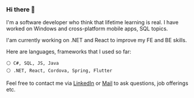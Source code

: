 ### Hi there 👋
 
I'm a software developer who think that lifetime learning is real. I have worked on Windows and cross-platform mobile apps, SQL topics. <br>

I'am currently working on .NET and React to improve my FE and BE skills.

Here are languages, frameworks that I used so far:

```
⚪ C#, SQL, JS, Java
⚪ .NET, React, Cordova, Spring, Flutter
```

Feel free to contact me via [LinkedIn](https://www.linkedin.com/in/enescanuyar) or [Mail](mailto:uyar.enescan@gmail.com) to ask questions, job offerings etc.

